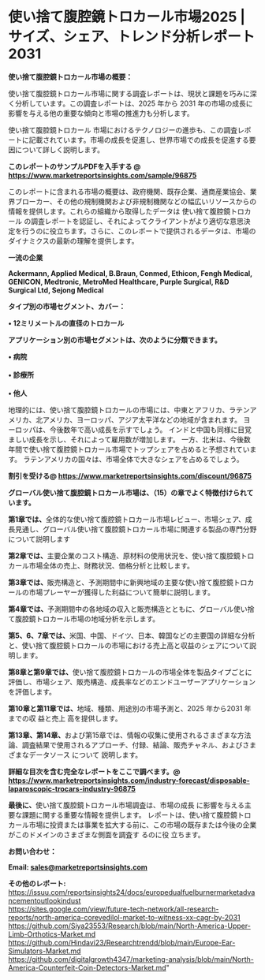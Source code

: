# 使い捨て腹腔鏡トロカール市場2025 |サイズ、シェア、トレンド分析レポート2031

<strong><b>使い捨て腹腔鏡トロカール市場の概要：</b></strong>

使い捨て腹腔鏡トロカール市場に関する調査レポートは、現状と課題を巧みに深く分析しています。この調査レポートは、2025 年から 2031 年の市場の成長に影響を与える他の重要な傾向と市場の推進力も分析します。

使い捨て腹腔鏡トロカール 市場におけるテクノロジーの進歩も、この調査レポートに記載されています。市場の成長を促進し、世界市場での成長を促進する要因について詳しく説明します。

<strong>このレポートのサンプルPDFを入手する @ <a href=https://www.marketreportsinsights.com/sample/96875>https://www.marketreportsinsights.com/sample/96875</a></strong>

このレポートに含まれる市場の概要は、政府機関、既存企業、通商産業協会、業界ブローカー、その他の規制機関および非規制機関などの幅広いリソースからの情報を提供します。これらの組織から取得したデータは 使い捨て腹腔鏡トロカール の調査レポートを認証し、それによってクライアントがより適切な意思決定を行うのに役立ちます。さらに、このレポートで提供されるデータは、市場のダイナミクスの最新の理解を提供します。

<strong>一流の企業</strong>

<strong><b>Ackermann, Applied Medical, B.Braun, Conmed, Ethicon, Fengh Medical, GENICON, Medtronic, MetroMed Healthcare, Purple Surgical, R&D Surgical Ltd, Sejong Medical</b></strong>

<strong><b>タイプ別の市場セグメント、カバー：</b></strong>

<strong>• 12ミリメートルの直径のトロカール</strong>

<strong><b>アプリケーション別の市場セグメントは、次のように分類できます。</b></strong>

<strong>• 病院<br><br>• 診療所<br><br>• 他人</strong>

 地理的には、使い捨て腹腔鏡トロカールの市場には、中東とアフリカ、ラテンアメリカ、北アメリカ、ヨーロッパ、アジア太平洋などの地域が含まれます。 ヨーロッパは、今後数年で高い成長を示すでしょう。 インドと中国も同様に目覚ましい成長を示し、それによって雇用数が増加します。 一方、北米は、今後数年間で使い捨て腹腔鏡トロカール市場でトップシェアを占めると予想されています。 ラテンアメリカの国々は、市場全体で大きなシェアを占めるでしょう。

<strong>割引を受ける@ <a href=https://www.marketreportsinsights.com/discount/96875>https://www.marketreportsinsights.com/discount/96875</a></strong>

<strong><b>グローバル使い捨て腹腔鏡トロカール市場は、（15）の章でよく特徴付けられています。</b></strong>

<strong><b>第</b></strong><strong><b>1章では、</b></strong>全体的な使い捨て腹腔鏡トロカール市場レビュー、市場シェア、成長見通し、グローバル使い捨て腹腔鏡トロカール市場に関連する製品の専門分野について説明します

<strong><b>第2章では、</b></strong>主要企業のコスト構造、原材料の使用状況を、使い捨て腹腔鏡トロカール市場全体の売上、財務状況、価格分析と比較します。

<strong><b>第3章では、</b></strong>販売構造と、予測期間中に新興地域の主要な使い捨て腹腔鏡トロカールの市場プレーヤーが獲得した利益について簡単に説明します。

<strong><b>第4章では、</b></strong>予測期間中の各地域の収入と販売構造とともに、グローバル使い捨て腹腔鏡トロカール市場の地域分析を示します。

<strong><b>第5、6、7章では、</b></strong>米国、中国、ドイツ、日本、韓国などの主要国の詳細な分析と、使い捨て腹腔鏡トロカールの市場における売上高と収益のシェアについて説明します。

<strong><b>第8章と第9章では、</b></strong>使い捨て腹腔鏡トロカールの市場全体を製品タイプごとに評価し、市場シェア、販売構造、成長率などのエンドユーザーアプリケーションを評価します。

<strong><b>第10章と第11章では、</b></strong>地域、種類、用途別の市場予測と、2025 年から2031 年までの収 益と売上 高を提供します。

<strong><b>第13章、第14章、</b></strong>および第15章では、情報の収集に使用されるさまざまな方法論、調査結果で使用されるアプローチ、付録、結論、販売チャネル、およびさまざまなデータソース について 説明します。

<strong>詳細な目次を含む完全なレポートをここで調べます。@ <a href=https://www.marketreportsinsights.com/industry-forecast/disposable-laparoscopic-trocars-industry-96875>https://www.marketreportsinsights.com/industry-forecast/disposable-laparoscopic-trocars-industry-96875</a></strong>

<strong><b>最後に、</b></strong>使い捨て腹腔鏡トロカール市場調査は、市場の成長 に影響を</a>与える主要な課題に関する重要な情報を提供します。 レポートは、使い捨て腹腔鏡トロカール市場に投資または事業を拡大する前に、この市場の既存または今後の企業がこのドメインのさまざまな側面を調査す るのに役 立ちます。

<strong><b>お問い合わせ：</b></strong>

<strong>Email: </strong><a href=mailto:sales@marketreportsinsights.com><strong>sales@marketreportsinsights.com</strong></a>

<strong>その他のレポート:</strong>
<br>
<a href=https://issuu.com/reportsinsights24/docs/europedualfuelburnermarketadvancementoutlookindust>https://issuu.com/reportsinsights24/docs/europedualfuelburnermarketadvancementoutlookindust</a>
<br>
<a href=https://sites.google.com/view/future-tech-network/all-research-reports/north-america-corevedilol-market-to-witness-xx-cagr-by-2031>https://sites.google.com/view/future-tech-network/all-research-reports/north-america-corevedilol-market-to-witness-xx-cagr-by-2031</a>
<br>
<a href=https://github.com/Siya23553/Research/blob/main/North-America-Upper-Limb-Orthotics-Market.md>https://github.com/Siya23553/Research/blob/main/North-America-Upper-Limb-Orthotics-Market.md</a>
<br>
<a href=https://github.com/Hindavi23/Researchtrendd/blob/main/Europe-Ear-Simulators-Market.md>https://github.com/Hindavi23/Researchtrendd/blob/main/Europe-Ear-Simulators-Market.md</a>
<br>
<a href=https://github.com/digitalgrowth4347/marketing-analysis/blob/main/North-America-Counterfeit-Coin-Detectors-Market.md>https://github.com/digitalgrowth4347/marketing-analysis/blob/main/North-America-Counterfeit-Coin-Detectors-Market.md</a>"
